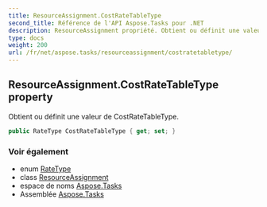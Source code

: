 ```yaml
---
title: ResourceAssignment.CostRateTableType
second_title: Référence de l'API Aspose.Tasks pour .NET
description: ResourceAssignment propriété. Obtient ou définit une valeur de CostRateTableType.
type: docs
weight: 200
url: /fr/net/aspose.tasks/resourceassignment/costratetabletype/
---
```

## ResourceAssignment.CostRateTableType property

Obtient ou définit une valeur de CostRateTableType.

```csharp
public RateType CostRateTableType { get; set; }
```

### Voir également

* enum [RateType](../../ratetype/)
* class [ResourceAssignment](../)
* espace de noms [Aspose.Tasks](../../resourceassignment/)
* Assemblée [Aspose.Tasks](../../../)


